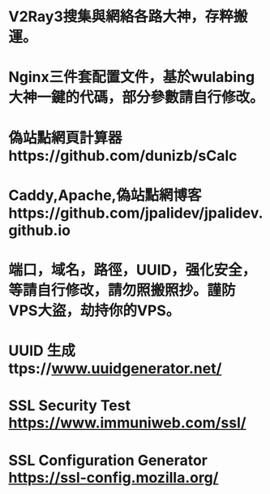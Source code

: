 # V2Ray3搜集與網絡各路大神，存粹搬運。
# Nginx三件套配置文件，基於wulabing大神一鍵的代碼，部分參數請自行修改。
# 偽站點網頁計算器https://github.com/dunizb/sCalc

 # Caddy,Apache,偽站點網博客https://github.com/jpalidev/jpalidev.github.io
# 端口，域名，路徑，UUID，强化安全，等請自行修改，請勿照搬照抄。謹防VPS大盜，劫持你的VPS。
# UUID 生成 ttps://www.uuidgenerator.net/
# SSL Security Test https://www.immuniweb.com/ssl/
# SSL Configuration Generator https://ssl-config.mozilla.org/
